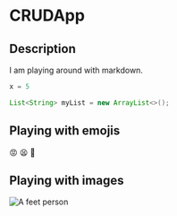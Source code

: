 # CRUDApp
## Description
I am playing around with markdown.

```python
x = 5
```

```java
List<String> myList = new ArrayList<>();
```

## Playing with emojis
:rage:
:tired_face:
:green_heart:

## Playing with images
![A feet person](https://techcrunch.com/wp-content/uploads/2022/06/Weird-Stock-Photography-Haje-Kamps-websize.jpeg)